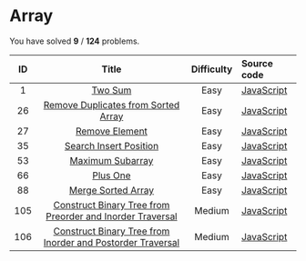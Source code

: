 # Array 
You have solved  **9** / **124** problems.

| ID | Title | Difficulty | Source code |
|:--:|:-----:|:----------:|:------------|
| 1 | [Two Sum](https://leetcode.com/problems/two-sum/)| Easy | [JavaScript](../Problems/two-sum/JavaScript.js) |
| 26 | [Remove Duplicates from Sorted Array](https://leetcode.com/problems/remove-duplicates-from-sorted-array/)| Easy | [JavaScript](../Problems/remove-duplicates-from-sorted-array/JavaScript.js) |
| 27 | [Remove Element](https://leetcode.com/problems/remove-element/)| Easy | [JavaScript](../Problems/remove-element/JavaScript.js) |
| 35 | [Search Insert Position](https://leetcode.com/problems/search-insert-position/)| Easy | [JavaScript](../Problems/search-insert-position/JavaScript.js) |
| 53 | [Maximum Subarray](https://leetcode.com/problems/maximum-subarray/)| Easy | [JavaScript](../Problems/maximum-subarray/JavaScript.js) |
| 66 | [Plus One](https://leetcode.com/problems/plus-one/)| Easy | [JavaScript](../Problems/plus-one/JavaScript.js) |
| 88 | [Merge Sorted Array](https://leetcode.com/problems/merge-sorted-array/)| Easy | [JavaScript](../Problems/merge-sorted-array/JavaScript.js) |
| 105 | [Construct Binary Tree from Preorder and Inorder Traversal](https://leetcode.com/problems/construct-binary-tree-from-preorder-and-inorder-traversal/)| Medium | [JavaScript](../Problems/construct-binary-tree-from-preorder-and-inorder-traversal/JavaScript.js) |
| 106 | [Construct Binary Tree from Inorder and Postorder Traversal](https://leetcode.com/problems/construct-binary-tree-from-inorder-and-postorder-traversal/)| Medium | [JavaScript](../Problems/construct-binary-tree-from-inorder-and-postorder-traversal/JavaScript.js) |
